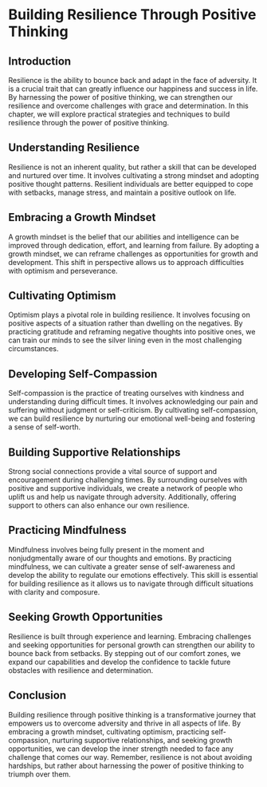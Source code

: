 Building Resilience Through Positive Thinking
=============================================

Introduction
------------

Resilience is the ability to bounce back and adapt in the face of adversity. It is a crucial trait that can greatly influence our happiness and success in life. By harnessing the power of positive thinking, we can strengthen our resilience and overcome challenges with grace and determination. In this chapter, we will explore practical strategies and techniques to build resilience through the power of positive thinking.

Understanding Resilience
------------------------

Resilience is not an inherent quality, but rather a skill that can be developed and nurtured over time. It involves cultivating a strong mindset and adopting positive thought patterns. Resilient individuals are better equipped to cope with setbacks, manage stress, and maintain a positive outlook on life.

Embracing a Growth Mindset
--------------------------

A growth mindset is the belief that our abilities and intelligence can be improved through dedication, effort, and learning from failure. By adopting a growth mindset, we can reframe challenges as opportunities for growth and development. This shift in perspective allows us to approach difficulties with optimism and perseverance.

Cultivating Optimism
--------------------

Optimism plays a pivotal role in building resilience. It involves focusing on positive aspects of a situation rather than dwelling on the negatives. By practicing gratitude and reframing negative thoughts into positive ones, we can train our minds to see the silver lining even in the most challenging circumstances.

Developing Self-Compassion
--------------------------

Self-compassion is the practice of treating ourselves with kindness and understanding during difficult times. It involves acknowledging our pain and suffering without judgment or self-criticism. By cultivating self-compassion, we can build resilience by nurturing our emotional well-being and fostering a sense of self-worth.

Building Supportive Relationships
---------------------------------

Strong social connections provide a vital source of support and encouragement during challenging times. By surrounding ourselves with positive and supportive individuals, we create a network of people who uplift us and help us navigate through adversity. Additionally, offering support to others can also enhance our own resilience.

Practicing Mindfulness
----------------------

Mindfulness involves being fully present in the moment and nonjudgmentally aware of our thoughts and emotions. By practicing mindfulness, we can cultivate a greater sense of self-awareness and develop the ability to regulate our emotions effectively. This skill is essential for building resilience as it allows us to navigate through difficult situations with clarity and composure.

Seeking Growth Opportunities
----------------------------

Resilience is built through experience and learning. Embracing challenges and seeking opportunities for personal growth can strengthen our ability to bounce back from setbacks. By stepping out of our comfort zones, we expand our capabilities and develop the confidence to tackle future obstacles with resilience and determination.

Conclusion
----------

Building resilience through positive thinking is a transformative journey that empowers us to overcome adversity and thrive in all aspects of life. By embracing a growth mindset, cultivating optimism, practicing self-compassion, nurturing supportive relationships, and seeking growth opportunities, we can develop the inner strength needed to face any challenge that comes our way. Remember, resilience is not about avoiding hardships, but rather about harnessing the power of positive thinking to triumph over them.
